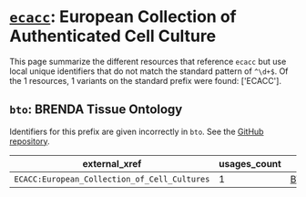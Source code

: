 # [`ecacc`](https://bioregistry.io/ecacc): European Collection of Authenticated Cell Culture

This page summarize the different resources that reference `ecacc`
but use local unique identifiers that do not match the standard pattern of
`^\d+$`. Of the 1 resources,
1 variants on the standard prefix were found: ['ECACC'].

## `bto`: BRENDA Tissue Ontology

Identifiers for this prefix are given incorrectly in `bto`. See the [GitHub repository](https://github.com/BRENDA-Enzymes/BTO).

| external_xref                                |   usages_count | usages                                                    |
|----------------------------------------------|----------------|-----------------------------------------------------------|
| `ECACC:European_Collection_of_Cell_Cultures` |              1 | [BTO:0006406](http://purl.obolibrary.org/obo/BTO_0006406) |

